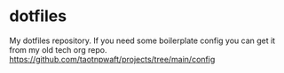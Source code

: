 # dotfiles

My dotfiles repository.  If you need some boilerplate config you can get it from my old tech org repo. <https://github.com/taotnpwaft/projects/tree/main/config>

